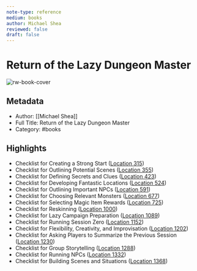 ```yaml
---
note-type: reference
medium: books
author: Michael Shea
reviewed: false
draft: false
---
```

# Return of the Lazy Dungeon Master

![rw-book-cover](https://images-na.ssl-images-amazon.com/images/I/51rAphSjRWL._SL200_.jpg)

## Metadata
- Author: [[Michael Shea]]
- Full Title: Return of the Lazy Dungeon Master
- Category: #books

## Highlights
- Checklist for Creating a Strong Start ([Location 315](https://readwise.io/to_kindle?action=open&asin=B07H51KHWB&location=315))
- Checklist for Outlining Potential Scenes ([Location 355](https://readwise.io/to_kindle?action=open&asin=B07H51KHWB&location=355))
- Checklist for Defining Secrets and Clues ([Location 423](https://readwise.io/to_kindle?action=open&asin=B07H51KHWB&location=423))
- Checklist for Developing Fantastic Locations ([Location 524](https://readwise.io/to_kindle?action=open&asin=B07H51KHWB&location=524))
- Checklist for Outlining Important NPCs ([Location 591](https://readwise.io/to_kindle?action=open&asin=B07H51KHWB&location=591))
- Checklist for Choosing Relevant Monsters ([Location 677](https://readwise.io/to_kindle?action=open&asin=B07H51KHWB&location=677))
- Checklist for Selecting Magic Item Rewards ([Location 725](https://readwise.io/to_kindle?action=open&asin=B07H51KHWB&location=725))
- Checklist for Reskinning ([Location 1000](https://readwise.io/to_kindle?action=open&asin=B07H51KHWB&location=1000))
- Checklist for Lazy Campaign Preparation ([Location 1089](https://readwise.io/to_kindle?action=open&asin=B07H51KHWB&location=1089))
- Checklist for Running Session Zero ([Location 1152](https://readwise.io/to_kindle?action=open&asin=B07H51KHWB&location=1152))
- Checklist for Flexibility, Creativity, and Improvisation ([Location 1202](https://readwise.io/to_kindle?action=open&asin=B07H51KHWB&location=1202))
- Checklist for Asking Players to Summarize the Previous Session ([Location 1230](https://readwise.io/to_kindle?action=open&asin=B07H51KHWB&location=1230))
- Checklist for Group Storytelling ([Location 1288](https://readwise.io/to_kindle?action=open&asin=B07H51KHWB&location=1288))
- Checklist for Running NPCs ([Location 1332](https://readwise.io/to_kindle?action=open&asin=B07H51KHWB&location=1332))
- Checklist for Building Scenes and Situations ([Location 1368](https://readwise.io/to_kindle?action=open&asin=B07H51KHWB&location=1368))
